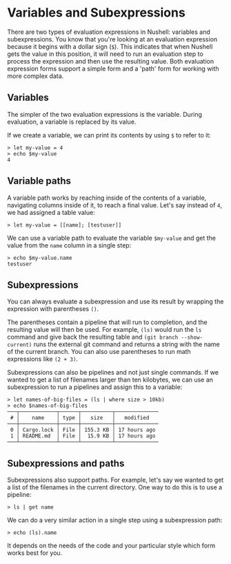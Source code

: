 # Variables and Subexpressions

There are two types of evaluation expressions in Nushell: variables and subexpressions. You know that you're looking at an evaluation expression because it begins with a dollar sign (`$`). This indicates that when Nushell gets the value in this position, it will need to run an evaluation step to process the expression and then use the resulting value. Both evaluation expression forms support a simple form and a 'path' form for working with more complex data.

## Variables

The simpler of the two evaluation expressions is the variable. During evaluation, a variable is replaced by its value.

If we create a variable, we can print its contents by using `$` to refer to it:

```
> let my-value = 4
> echo $my-value
4
```

## Variable paths

A variable path works by reaching inside of the contents of a variable, navigating columns inside of it, to reach a final value. Let's say instead of `4`, we had assigned a table value:

```
> let my-value = [[name]; [testuser]]
```

We can use a variable path to evaluate the variable `$my-value` and get the value from the `name` column in a single step:

```
> echo $my-value.name
testuser
```

## Subexpressions

You can always evaluate a subexpression and use its result by wrapping the expression with parentheses `()`.

The parentheses contain a pipeline that will run to completion, and the resulting value will then be used. For example, `(ls)` would run the `ls` command and give back the resulting table and `(git branch --show-current)` runs the external git command and returns a string with the name of the current branch. You can also use parentheses to run math expressions like `(2 + 3)`.

Subexpressions can also be pipelines and not just single commands. If we wanted to get a list of filenames larger than ten kilobytes, we can use an subexpression to run a pipelines and assign this to a variable:

```
> let names-of-big-files = (ls | where size > 10kb)
> echo $names-of-big-files
───┬────────────┬──────┬──────────┬──────────────
 # │    name    │ type │   size   │   modified   
───┼────────────┼──────┼──────────┼──────────────
 0 │ Cargo.lock │ File │ 155.3 KB │ 17 hours ago 
 1 │ README.md  │ File │  15.9 KB │ 17 hours ago 
───┴────────────┴──────┴──────────┴──────────────
```

## Subexpressions and paths

Subexpressions also support paths. For example, let's say we wanted to get a list of the filenames in the current directory. One way to do this is to use a pipeline:

```
> ls | get name
```

We can do a very similar action in a single step using a subexpression path:

```
> echo (ls).name
```

It depends on the needs of the code and your particular style which form works best for you.
